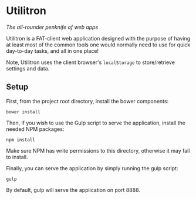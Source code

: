 Utilitron
=========

*The all-rounder penknife of web apps*

Utilitron is a FAT-client web application designed with the purpose of having at least most of the common tools one would normally need to use for quick day-to-day tasks, and all in one place!

Note, Utilitron uses the client browser's `localStorage` to store/retrieve settings and data.

Setup
-----
First, from the project root directory, install the bower components:

	bower install

Then, if you wish to use the Gulp script to serve the application, install the needed NPM packages:

	npm install

Make sure NPM has write permissions to this directory, otherwise it may fail to install.

Finally, you can serve the application by simply running the gulp script:

	gulp

By default, gulp will serve the application on port 8888.

